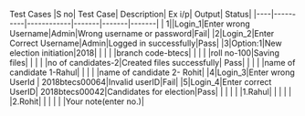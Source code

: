 Test Cases
|S no| Test Case| Description| Ex i/p| Output| Status|
|----|----------|------------|-------|-------|-------|
| 1||Login_1|Enter wrong Username|Admin|Wrong username or password|Fail|
|2|Login_2|Enter Correct Username|Admin|Logged in successfully|Pass|
|3|Option:1|New election initiation|2018|
| |       |                        |branch code-btecs|
| |        |                       |roll no-100|Saving files|
| |       |                        |no of candidates-2|Created files successfully| Pass|
| |       |                        |name of candidate 1-Rahul|
| |       |                        |name of candidate 2- Rohit|
|4|Login_3|Enter wrong UserId  | 2018btecs00064|Invalid userID|Fail|
|5|Login_4|Enter correct UserID| 2018btecs00042|Candidates for election|Pass|
| |       |                    |               |1.Rahul|
| |       |                      |              |2.Rohit|
| |       |                      |              |Your note(enter no.)|
